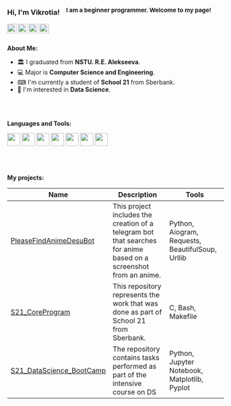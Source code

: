 ### Hi, I'm Vikrotia! &nbsp;&nbsp;<sup> I am a beginner programmer. Welcome to my page!</sup>

<a href="https://t.me/utheryde">
  <img align="left" alt="Telegram" width="22px" src="https://cdn-icons-png.flaticon.com/512/87/87413.png" />
</a>
<a href="https://instagram.com/vvikiaki">
  <img align="left" alt="Instagram" width="22px" src="https://cdn-icons-png.flaticon.com/512/87/87390.png" />
</a>
<a href="https://stepik.org/users/513130502">
  <img align="left" alt="Stepik" width="22px" src="https://freepngimg.com/download/letter/130174-s-letter-png-download-free.png" />
</a>
<a href="https://edu.21-school.ru/profile/utheryde@student.21-school.ru">
  <img align="left" alt="School21" width="22px" src="https://applicant.21-school.ru/7ef355add9eab8468c0818d6306cbbb8.webp" />
</a>

<br />
<br />

**About Me:**


- 🏛 I graduated from **NSTU. R.E. Alekseeva**.
- 💻 Major is **Computer Science and Engineering**.
- ⌨ I'm currently a student of **School 21** from Sberbank.
- 📄 I'm interested in **Data Science**. 


<br />
<br />

**Languages and Tools:**  


<code><img height="30" src="https://cdn-icons-png.flaticon.com/512/5968/5968286.png"></code>
<code><img height="30" src="https://cdn-icons-png.flaticon.com/512/5968/5968187.png"></code>
<code><img height="30" src="https://cdn-icons-png.flaticon.com/512/5969/5969124.png"></code>
<code><img height="30" src="https://cdn-icons-png.flaticon.com/512/5968/5968336.png"></code>
<code><img height="30" src="https://cdn-icons-png.flaticon.com/512/5969/5969347.png"></code>
<code><img height="30" src="https://cdn-icons-png.flaticon.com/512/5969/5969370.png"></code>
<code><img height="30" src="https://cdn-icons-png.flaticon.com/512/5969/5969047.png"></code>

<br />
<br />

**My projects:**


| Name | Description | Tools |
| --- | --- | --- |
| [PleaseFindAnimeDesuBot](https://github.com/Vikrotia/PleaseFindAnimeDesuBot) | This project includes the creation of a telegram bot that searches for anime based on a screenshot from an anime. | Python, Aiogram, Requests, BeautifulSoup, Urllib|
| [S21_CoreProgram](https://github.com/Vikrotia/S21_CoreProgram) | This repository represents the work that was done as part of School 21 from Sberbank. | C, Bash, Makefile |
| [S21_DataScience_BootCamp](https://github.com/Vikrotia/S21_DataScience_BootCamp) | The repository contains tasks performed as part of the intensive course on DS| Python, Jupyter Notebook, Matplotlib, Pyplot |
